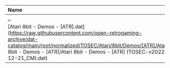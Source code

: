|Name|Size|
|:---|---:|
|[..](../index.html)|DIR|
|[Atari 8bit - Demos - [ATR].dat](https://raw.githubusercontent.com/open-retrogaming-archive/dat-catalog/main/root/normalized/TOSEC/Atari/8bit/Demos/[ATR]/Atari 8bit - Demos - [ATR]/Atari 8bit - Demos - [ATR] (TOSEC-v2022-12-21_CM).dat)|143515|
